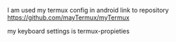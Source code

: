 I am used my termux config in android
link to repository https://github.com/mayTermux/myTermux 

my keyboard settings is termux-propieties

